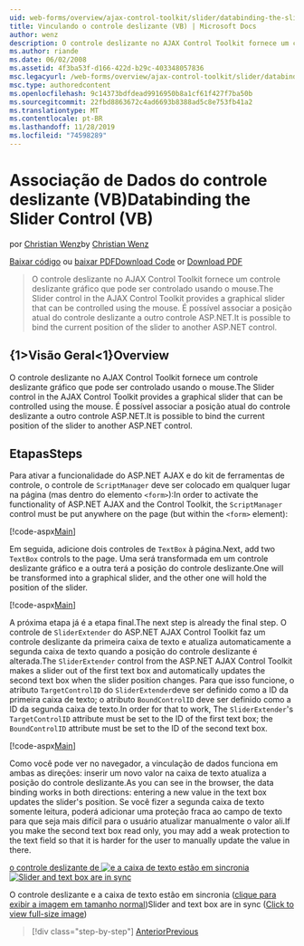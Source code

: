 ```yaml
---
uid: web-forms/overview/ajax-control-toolkit/slider/databinding-the-slider-control-vb
title: Vinculando o controle deslizante (VB) | Microsoft Docs
author: wenz
description: O controle deslizante no AJAX Control Toolkit fornece um controle deslizante gráfico que pode ser controlado usando o mouse. É possível associar o Positio atual...
ms.author: riande
ms.date: 06/02/2008
ms.assetid: 4f3ba53f-d166-422d-b29c-403348057836
msc.legacyurl: /web-forms/overview/ajax-control-toolkit/slider/databinding-the-slider-control-vb
msc.type: authoredcontent
ms.openlocfilehash: 9c14373bdfdead9916950b8a1cf61f427f7ba50b
ms.sourcegitcommit: 22fbd8863672c4ad6693b8388ad5c8e753fb41a2
ms.translationtype: MT
ms.contentlocale: pt-BR
ms.lasthandoff: 11/28/2019
ms.locfileid: "74598289"
---
```

# <a name="databinding-the-slider-control-vb"></a><span data-ttu-id="61027-104">Associação de Dados do controle deslizante (VB)</span><span class="sxs-lookup"><span data-stu-id="61027-104">Databinding the Slider Control (VB)</span></span>

<span data-ttu-id="61027-105">por [Christian Wenz](https://github.com/wenz)</span><span class="sxs-lookup"><span data-stu-id="61027-105">by [Christian Wenz](https://github.com/wenz)</span></span>

<span data-ttu-id="61027-106">[Baixar código](https://download.microsoft.com/download/9/3/f/93f8daea-bebd-4821-833b-95205389c7d0/Slider0.vb.zip) ou [baixar PDF](https://download.microsoft.com/download/2/d/c/2dc10e34-6983-41d4-9c08-f78f5387d32b/slider0VB.pdf)</span><span class="sxs-lookup"><span data-stu-id="61027-106">[Download Code](https://download.microsoft.com/download/9/3/f/93f8daea-bebd-4821-833b-95205389c7d0/Slider0.vb.zip) or [Download PDF](https://download.microsoft.com/download/2/d/c/2dc10e34-6983-41d4-9c08-f78f5387d32b/slider0VB.pdf)</span></span>

> <span data-ttu-id="61027-107">O controle deslizante no AJAX Control Toolkit fornece um controle deslizante gráfico que pode ser controlado usando o mouse.</span><span class="sxs-lookup"><span data-stu-id="61027-107">The Slider control in the AJAX Control Toolkit provides a graphical slider that can be controlled using the mouse.</span></span> <span data-ttu-id="61027-108">É possível associar a posição atual do controle deslizante a outro controle ASP.NET.</span><span class="sxs-lookup"><span data-stu-id="61027-108">It is possible to bind the current position of the slider to another ASP.NET control.</span></span>

## <a name="overview"></a><span data-ttu-id="61027-109">{1&gt;Visão Geral&lt;1}</span><span class="sxs-lookup"><span data-stu-id="61027-109">Overview</span></span>

<span data-ttu-id="61027-110">O controle deslizante no AJAX Control Toolkit fornece um controle deslizante gráfico que pode ser controlado usando o mouse.</span><span class="sxs-lookup"><span data-stu-id="61027-110">The Slider control in the AJAX Control Toolkit provides a graphical slider that can be controlled using the mouse.</span></span> <span data-ttu-id="61027-111">É possível associar a posição atual do controle deslizante a outro controle ASP.NET.</span><span class="sxs-lookup"><span data-stu-id="61027-111">It is possible to bind the current position of the slider to another ASP.NET control.</span></span>

## <a name="steps"></a><span data-ttu-id="61027-112">Etapas</span><span class="sxs-lookup"><span data-stu-id="61027-112">Steps</span></span>

<span data-ttu-id="61027-113">Para ativar a funcionalidade do ASP.NET AJAX e do kit de ferramentas de controle, o controle de `ScriptManager` deve ser colocado em qualquer lugar na página (mas dentro do elemento `<form>`):</span><span class="sxs-lookup"><span data-stu-id="61027-113">In order to activate the functionality of ASP.NET AJAX and the Control Toolkit, the `ScriptManager` control must be put anywhere on the page (but within the `<form>` element):</span></span>

[!code-aspx[Main](databinding-the-slider-control-vb/samples/sample1.aspx)]

<span data-ttu-id="61027-114">Em seguida, adicione dois controles de `TextBox` à página.</span><span class="sxs-lookup"><span data-stu-id="61027-114">Next, add two `TextBox` controls to the page.</span></span> <span data-ttu-id="61027-115">Uma será transformada em um controle deslizante gráfico e a outra terá a posição do controle deslizante.</span><span class="sxs-lookup"><span data-stu-id="61027-115">One will be transformed into a graphical slider, and the other one will hold the position of the slider.</span></span>

[!code-aspx[Main](databinding-the-slider-control-vb/samples/sample2.aspx)]

<span data-ttu-id="61027-116">A próxima etapa já é a etapa final.</span><span class="sxs-lookup"><span data-stu-id="61027-116">The next step is already the final step.</span></span> <span data-ttu-id="61027-117">O controle de `SliderExtender` do ASP.NET AJAX Control Toolkit faz um controle deslizante da primeira caixa de texto e atualiza automaticamente a segunda caixa de texto quando a posição do controle deslizante é alterada.</span><span class="sxs-lookup"><span data-stu-id="61027-117">The `SliderExtender` control from the ASP.NET AJAX Control Toolkit makes a slider out of the first text box and automatically updates the second text box when the slider position changes.</span></span> <span data-ttu-id="61027-118">Para que isso funcione, o atributo `TargetControlID` do `SliderExtender`deve ser definido como a ID da primeira caixa de texto; o atributo `BoundControlID` deve ser definido como a ID da segunda caixa de texto.</span><span class="sxs-lookup"><span data-stu-id="61027-118">In order for that to work, The `SliderExtender`'s `TargetControlID` attribute must be set to the ID of the first text box; the `BoundControlID` attribute must be set to the ID of the second text box.</span></span>

[!code-aspx[Main](databinding-the-slider-control-vb/samples/sample3.aspx)]

<span data-ttu-id="61027-119">Como você pode ver no navegador, a vinculação de dados funciona em ambas as direções: inserir um novo valor na caixa de texto atualiza a posição do controle deslizante.</span><span class="sxs-lookup"><span data-stu-id="61027-119">As you can see in the browser, the data binding works in both directions: entering a new value in the text box updates the slider's position.</span></span> <span data-ttu-id="61027-120">Se você fizer a segunda caixa de texto somente leitura, poderá adicionar uma proteção fraca ao campo de texto para que seja mais difícil para o usuário atualizar manualmente o valor ali.</span><span class="sxs-lookup"><span data-stu-id="61027-120">If you make the second text box read only, you may add a weak protection to the text field so that it is harder for the user to manually update the value in there.</span></span>

<span data-ttu-id="61027-121">[o controle deslizante de ![e a caixa de texto estão em sincronia](databinding-the-slider-control-vb/_static/image2.png)](databinding-the-slider-control-vb/_static/image1.png)</span><span class="sxs-lookup"><span data-stu-id="61027-121">[![Slider and text box are in sync](databinding-the-slider-control-vb/_static/image2.png)](databinding-the-slider-control-vb/_static/image1.png)</span></span>

<span data-ttu-id="61027-122">O controle deslizante e a caixa de texto estão em sincronia ([clique para exibir a imagem em tamanho normal](databinding-the-slider-control-vb/_static/image3.png))</span><span class="sxs-lookup"><span data-stu-id="61027-122">Slider and text box are in sync ([Click to view full-size image](databinding-the-slider-control-vb/_static/image3.png))</span></span>

> [!div class="step-by-step"]
> [<span data-ttu-id="61027-123">Anterior</span><span class="sxs-lookup"><span data-stu-id="61027-123">Previous</span></span>](using-the-slider-control-with-auto-postback-vb.md)
